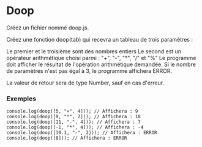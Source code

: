 # Doop

Créez un fichier nommé doop.js.

Créez une fonction doop(tab) qui recevra un tableau de trois paramètres :

Le premier et le troisième sont des nombres entiers
Le second est un opérateur arithmétique choisi parmi : "+", "-", "\*", "/" et "%"
Le programme doit afficher le résultat de l'opération arithmétique demandée.
Si le nombre de paramètres n'est pas égal à 3, le programme affichera ERROR.

La valeur de retour sera de type Number, sauf en cas d'erreur.

### Exemples

```
console.log(doop([5, "+", 4])); // Affichera : 9
console.log(doop([9, "*", 2])); // Affichera : 18
console.log(doop([11, "-", 4])); // Affichera : 7
console.log(doop([-1, "*", 4])); // Affichera : -4
console.log(doop([10.1, "-", 2])); // Affichera : ERROR
console.log(doop([8])); // Affichera : ERROR
```
